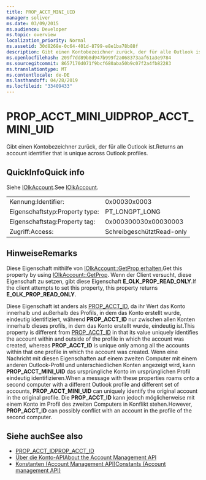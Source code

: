 ```yaml
---
title: PROP_ACCT_MINI_UID
manager: soliver
ms.date: 03/09/2015
ms.audience: Developer
ms.topic: overview
localization_priority: Normal
ms.assetid: 30d8268e-0c64-401d-8799-e8e1ba78b88f
description: Gibt einen Kontobezeichner zurück, der für alle Outlook ist.
ms.openlocfilehash: 209f7dd89b8d947b999f2a068373aaf61a3e9784
ms.sourcegitcommit: 8657170d071f9bcf680aba50b9c07f2a4fb82283
ms.translationtype: MT
ms.contentlocale: de-DE
ms.lasthandoff: 04/28/2019
ms.locfileid: "33409433"
---
```

# <a name="prop_acct_mini_uid"></a><span data-ttu-id="1e1d1-103">PROP_ACCT_MINI_UID</span><span class="sxs-lookup"><span data-stu-id="1e1d1-103">PROP_ACCT_MINI_UID</span></span>

<span data-ttu-id="1e1d1-104">Gibt einen Kontobezeichner zurück, der für alle Outlook ist.</span><span class="sxs-lookup"><span data-stu-id="1e1d1-104">Returns an account identifier that is unique across Outlook profiles.</span></span>
  
## <a name="quick-info"></a><span data-ttu-id="1e1d1-105">QuickInfo</span><span class="sxs-lookup"><span data-stu-id="1e1d1-105">Quick info</span></span>

<span data-ttu-id="1e1d1-106">Siehe [IOlkAccount](iolkaccount.md).</span><span class="sxs-lookup"><span data-stu-id="1e1d1-106">See [IOlkAccount](iolkaccount.md).</span></span>
  
|||
|:-----|:-----|
|<span data-ttu-id="1e1d1-107">Kennung:</span><span class="sxs-lookup"><span data-stu-id="1e1d1-107">Identifier:</span></span>  <br/> |<span data-ttu-id="1e1d1-108">0x0003</span><span class="sxs-lookup"><span data-stu-id="1e1d1-108">0x0003</span></span>  <br/> |
|<span data-ttu-id="1e1d1-109">Eigenschaftstyp:</span><span class="sxs-lookup"><span data-stu-id="1e1d1-109">Property type:</span></span>  <br/> |<span data-ttu-id="1e1d1-110">PT_LONG</span><span class="sxs-lookup"><span data-stu-id="1e1d1-110">PT_LONG</span></span>  <br/> |
|<span data-ttu-id="1e1d1-111">Eigenschaftstag:</span><span class="sxs-lookup"><span data-stu-id="1e1d1-111">Property tag:</span></span>  <br/> |<span data-ttu-id="1e1d1-112">0x00030003</span><span class="sxs-lookup"><span data-stu-id="1e1d1-112">0x00030003</span></span>  <br/> |
|<span data-ttu-id="1e1d1-113">Zugriff:</span><span class="sxs-lookup"><span data-stu-id="1e1d1-113">Access:</span></span>  <br/> |<span data-ttu-id="1e1d1-114">Schreibgeschützt</span><span class="sxs-lookup"><span data-stu-id="1e1d1-114">Read-only</span></span>  <br/> |
   
## <a name="remarks"></a><span data-ttu-id="1e1d1-115">Hinweise</span><span class="sxs-lookup"><span data-stu-id="1e1d1-115">Remarks</span></span>

<span data-ttu-id="1e1d1-116">Diese Eigenschaft mithilfe von [IOlkAccount::GetProp erhalten.](iolkaccount-getprop.md)</span><span class="sxs-lookup"><span data-stu-id="1e1d1-116">Get this property by using [IOlkAccount::GetProp](iolkaccount-getprop.md).</span></span> <span data-ttu-id="1e1d1-117">Wenn der Client versucht, diese Eigenschaft zu setzen, gibt diese Eigenschaft **E_OLK_PROP_READ_ONLY**.</span><span class="sxs-lookup"><span data-stu-id="1e1d1-117">If the client attempts to set this property, this property returns **E_OLK_PROP_READ_ONLY**.</span></span> 
  
<span data-ttu-id="1e1d1-118">Diese Eigenschaft ist anders als [PROP_ACCT_ID,](prop_acct_id.md) da ihr Wert das Konto innerhalb und außerhalb des Profils, in dem das Konto erstellt wurde, eindeutig identifiziert, während **PROP_ACCT_ID** nur zwischen allen Konten innerhalb dieses profils, in dem das Konto erstellt wurde, eindeutig ist.</span><span class="sxs-lookup"><span data-stu-id="1e1d1-118">This property is different from [PROP_ACCT_ID](prop_acct_id.md) in that its value uniquely identifies the account within and outside of the profile in which the account was created, whereas **PROP_ACCT_ID** is unique only among all the accounts within that one profile in which the account was created.</span></span> <span data-ttu-id="1e1d1-119">Wenn eine Nachricht mit diesen Eigenschaften auf einem zweiten Computer mit einem anderen Outlook-Profil und unterschiedlichen Konten angezeigt wird, kann **PROP_ACCT_MINI_UID** das ursprüngliche Konto im ursprünglichen Profil eindeutig identifizieren.</span><span class="sxs-lookup"><span data-stu-id="1e1d1-119">When a message with these properties roams onto a second computer with a different Outlook profile and different set of accounts, **PROP_ACCT_MINI_UID** can uniquely identify the original account in the original profile.</span></span> <span data-ttu-id="1e1d1-120">Die **PROP_ACCT_ID** kann jedoch möglicherweise mit einem Konto im Profil des zweiten Computers in Konflikt stehen.</span><span class="sxs-lookup"><span data-stu-id="1e1d1-120">However, **PROP_ACCT_ID** can possibly conflict with an account in the profile of the second computer.</span></span> 
  
## <a name="see-also"></a><span data-ttu-id="1e1d1-121">Siehe auch</span><span class="sxs-lookup"><span data-stu-id="1e1d1-121">See also</span></span>

- [<span data-ttu-id="1e1d1-122">PROP_ACCT_ID</span><span class="sxs-lookup"><span data-stu-id="1e1d1-122">PROP_ACCT_ID</span></span>](prop_acct_id.md)  
- [<span data-ttu-id="1e1d1-123">Über die Konto-API</span><span class="sxs-lookup"><span data-stu-id="1e1d1-123">About the Account Management API</span></span>](about-the-account-management-api.md) 
- [<span data-ttu-id="1e1d1-124">Konstanten (Account Management API)</span><span class="sxs-lookup"><span data-stu-id="1e1d1-124">Constants (Account management API)</span></span>](constants-account-management-api.md)

